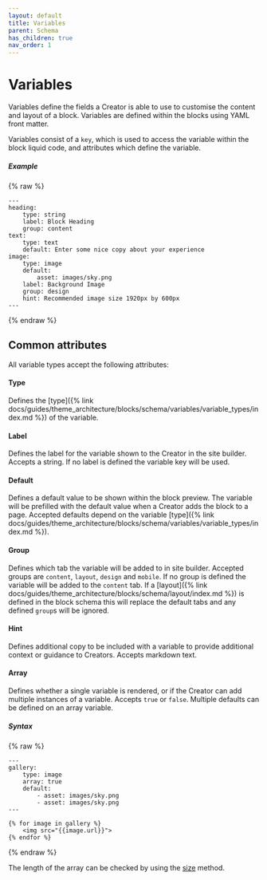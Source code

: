 ```yaml
---
layout: default
title: Variables
parent: Schema
has_children: true
nav_order: 1
---
```


# Variables

Variables define the fields a Creator is able to use to customise the content and layout of a block. Variables are defined within the blocks using YAML front matter.

Variables consist of a `key`, which is used to access the variable within the block liquid code, and attributes which define the variable.

##### Example
{% raw %}
```
---
heading:
    type: string
    label: Block Heading
    group: content
text:
    type: text
    default: Enter some nice copy about your experience
image:
    type: image
    default:
        asset: images/sky.png
    label: Background Image
    group: design
    hint: Recommended image size 1920px by 600px
---
```
{% endraw %}

## Common attributes
All variable types accept the following attributes:

#### Type
Defines the [type]({% link docs/guides/theme_architecture/blocks/schema/variables/variable_types/index.md %}) of the variable.

#### Label
Defines the label for the variable shown to the Creator in the site builder. Accepts a string. If no label is defined the variable key will be used.

#### Default
Defines a default value to be shown within the block preview. The variable will be prefilled with the default value when a Creator adds the block to a page. Accepted defaults depend on the variable [type]({% link docs/guides/theme_architecture/blocks/schema/variables/variable_types/index.md %}).

#### Group
Defines which tab the variable will be added to in site builder. Accepted groups are `content`, `layout`, `design` and `mobile`. 
If no group is defined the variable will be added to the `content` tab.
If a [layout]({% link docs/guides/theme_architecture/blocks/schema/layout/index.md %}) is defined in the block schema this will replace the default tabs and any defined `group`s will be ignored.

#### Hint
Defines additional copy to be included with a variable to provide additional context or guidance to Creators. Accepts markdown text.

#### Array
Defines whether a single variable is rendered, or if the Creator can add multiple instances of a variable. Accepts `true` or `false`. Multiple defaults can be defined on an array variable.

##### Syntax
{% raw %}
```
---
gallery:
    type: image
    array: true
    default:
        - asset: images/sky.png
        - asset: images/sky.png
---

{% for image in gallery %}
    <img src="{{image.url}}"> 
{% endfor %}
```
{% endraw %}

The length of the array can be checked by using the [size](https://shopify.dev/api/liquid/filters/array-filters#size) method.